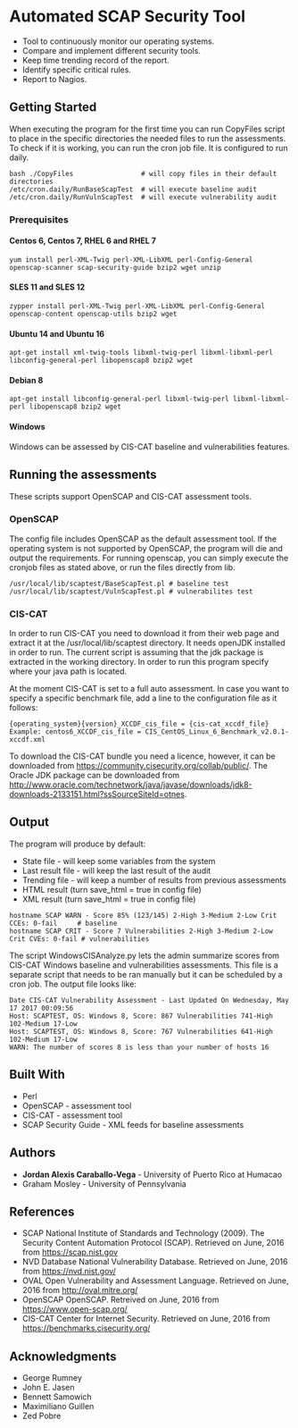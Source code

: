 # Automated SCAP Security Tool

- Tool to continuously monitor our operating systems.
- Compare and implement different security tools.
- Keep time trending record of the report.
- Identify specific critical rules.
- Report to Nagios.

## Getting Started

When executing the program for the first time you can run CopyFiles script to place in the specific directories the needed files to run the assessments. To check if it is working, you can run the cron job file. It is configured to run daily.

```
bash ./CopyFiles                 # will copy files in their default directories
/etc/cron.daily/RunBaseScapTest  # will execute baseline audit
/etc/cron.daily/RunVulnScapTest  # will execute vulnerability audit
```

### Prerequisites

#### Centos 6, Centos 7, RHEL 6 and RHEL 7      
```
yum install perl-XML-Twig perl-XML-LibXML perl-Config-General openscap-scanner scap-security-guide bzip2 wget unzip
```

#### SLES 11 and SLES 12               
```
zypper install perl-XML-Twig perl-XML-LibXML perl-Config-General openscap-content openscap-utils bzip2 wget
```
#### Ubuntu 14 and Ubuntu 16            
```
apt-get install xml-twig-tools libxml-twig-perl libxml-libxml-perl libconfig-general-perl libopenscap8 bzip2 wget
```
#### Debian 8       
```
apt-get install libconfig-general-perl libxml-twig-perl libxml-libxml-perl libopenscap8 bzip2 wget
```
#### Windows
Windows can be assessed by CIS-CAT baseline and vulnerabilities features.

## Running the assessments

These scripts support OpenSCAP and CIS-CAT assessment tools.

### OpenSCAP

The config file includes OpenSCAP as the default assessment tool. If the operating system is not supported by OpenSCAP, the program will die and output the requirements. For running openscap, you can simply execute the cronjob files as stated above, or run the files directly from lib.
```
/usr/local/lib/scaptest/BaseScapTest.pl # baseline test
/usr/local/lib/scaptest/VulnScapTest.pl # vulnerabilites test
```
### CIS-CAT

In order to run CIS-CAT you need to download it from their web page and extract it at the /usr/local/lib/scaptest directory. It needs openJDK installed in order to run. The current script is assuming that the jdk package is extracted in the working directory. In order to run this program specify where your java path is located.

At the moment CIS-CAT is set to a full auto assessment. In case you want to specify a specific benchmark file, add a line to the configuration file as it follows:
```
{operating_system}{version}_XCCDF_cis_file = {cis-cat_xccdf_file}
Example: centos6_XCCDF_cis_file = CIS_CentOS_Linux_6_Benchmark_v2.0.1-xccdf.xml
```
To download the CIS-CAT bundle you need a licence, however, it can be downloaded from https://community.cisecurity.org/collab/public/. The Oracle JDK package can be downloaded from http://www.oracle.com/technetwork/java/javase/downloads/jdk8-downloads-2133151.html?ssSourceSiteId=otnes.

## Output

The program will produce by default:
  * State file - will keep some variables from the system
  * Last result file - will keep the last result of the audit
  * Trending file - will keep a number of results from previous assessments
  * HTML result (turn save_html = true in config file)
  * XML result (turn save_html = true in config file)
```
hostname SCAP WARN - Score 85% (123/145) 2-High 3-Medium 2-Low Crit CCEs: 0-fail     # baseline
hostname SCAP CRIT - Score 7 Vulnerabilities 2-High 3-Medium 2-Low Crit CVEs: 0-fail # vulnerabilities
```
The script WindowsCISAnalyze.py lets the admin summarize scores from CIS-CAT Windows baseline and vulnerabilities assessments. This file is a separate script that needs to be ran manually but it can be scheduled by a cron job. The output file looks like:
```
Date CIS-CAT Vulnerability Assessment - Last Updated On Wednesday, May 17 2017 00:09:56
Host: SCAPTEST, OS: Windows 8, Score: 867 Vulnerabilities 741-High 102-Medium 17-Low
Host: SCAPTEST, OS: Windows 8, Score: 767 Vulnerabilities 641-High 102-Medium 17-Low
WARN: The number of scores 8 is less than your number of hosts 16
```

## Built With

* Perl
* OpenSCAP - assessment tool
* CIS-CAT - assessment tool
* SCAP Security Guide - XML feeds for baseline assessments

## Authors

* **Jordan Alexis Caraballo-Vega** - University of Puerto Rico at Humacao
* Graham Mosley - University of Pennsylvania

## References

- SCAP
	National Institute of Standards and Technology (2009). The Security Content
	Automation Protocol (SCAP). Retrieved on June, 2016 from https://scap.nist.gov
- NVD Database
	National Vulnerability Database. Retrieved on June, 2016 from https://nvd.nist.gov/
- OVAL
	Open Vulnerability and Assessment Language. Retrieved on June, 2016 from
	http://oval.mitre.org/
- OpenSCAP
	OpenSCAP. Retreived on June, 2016 from https://www.open-scap.org/
- CIS-CAT
	Center for Internet Security. Retrieved on June, 2016 from
	https://benchmarks.cisecurity.org/

## Acknowledgments

  * George Rumney
  * John E. Jasen
  * Bennett Samowich
  * Maximiliano Guillen
  * Zed Pobre
